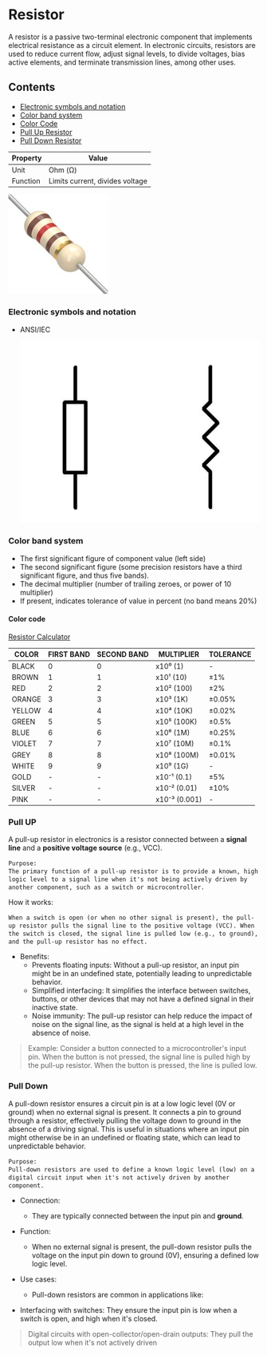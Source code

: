 # Resistor

A resistor is a passive two-terminal electronic component that implements electrical resistance as a circuit element. In electronic circuits, resistors are used to reduce current flow, adjust signal levels, to divide voltages, bias active elements, and terminate transmission lines, among other uses.

## Contents

- [Electronic symbols and notation](#electronic-symbols-and-notation)
- [Color band system](#color-band-system)
- [Color Code](#color-code)
- [Pull Up Resistor](#pull-up)
- [Pull Down Resistor](#pull-downßßß)

| Property       | Value                       |
|----------------|-----------------------------|
| Unit           | Ohm (Ω)                     |
| Function 	     | Limits current, divides voltage |


![4-band-resistor](/assets/img/resistor.jpg)

### Electronic symbols and notation

- ANSI/IEC

    ![resistor-symbol](/assets/img/resistor-symbol.png)

### Color band system

- The first significant figure of component value (left side)
- The second significant figure (some precision resistors have a third significant figure, and thus five bands).
- The decimal multiplier (number of trailing zeroes, or power of 10 multiplier)
- If present, indicates tolerance of value in percent (no band means 20%)

#### Color code

[Resistor Calculator](https://crysthofferattier.github.io/tools/resistor-calculator)

| COLOR  | FIRST BAND | SECOND BAND | MULTIPLIER           | TOLERANCE |
|--------|------------|-------------|-----------------------|-----------|
| BLACK  | 0          | 0           | x10⁰ (1)              | -         |
| BROWN  | 1          | 1           | x10¹ (10)             | ±1%       |
| RED    | 2          | 2           | x10² (100)            | ±2%       |
| ORANGE | 3          | 3           | x10³ (1K)             | ±0.05%    |
| YELLOW | 4          | 4           | x10⁴ (10K)            | ±0.02%    |
| GREEN  | 5          | 5           | x10⁵ (100K)           | ±0.5%     |
| BLUE   | 6          | 6           | x10⁶ (1M)             | ±0.25%    |
| VIOLET | 7          | 7           | x10⁷ (10M)            | ±0.1%     |
| GREY   | 8          | 8           | x10⁸ (100M)           | ±0.01%    |
| WHITE  | 9          | 9           | x10⁹ (1G)             | -         |
| GOLD   | -          | -           | x10⁻¹ (0.1)           | ±5%       |
| SILVER | -          | -           | x10⁻² (0.01)          | ±10%      |
| PINK   | -          | -           | x10⁻³ (0.001)         | -         |

### Pull UP

A pull-up resistor in electronics is a resistor connected between a **signal line** and a **positive voltage source** (e.g., VCC). 

    Purpose:
    The primary function of a pull-up resistor is to provide a known, high logic level to a signal line when it's not being actively driven by another component, such as a switch or microcontroller. 

How it works:

    When a switch is open (or when no other signal is present), the pull-up resistor pulls the signal line to the positive voltage (VCC). When the switch is closed, the signal line is pulled low (e.g., to ground), and the pull-up resistor has no effect. 

- Benefits:
    - Prevents floating inputs: Without a pull-up resistor, an input pin might be in an undefined state, potentially leading to unpredictable behavior. 
    - Simplified interfacing: It simplifies the interface between switches, buttons, or other devices that may not have a defined signal in their inactive state. 
    - Noise immunity: The pull-up resistor can help reduce the impact of noise on the signal line, as the signal is held at a high level in the absence of noise. 

> Example: Consider a button connected to a microcontroller's input pin. When the button is not pressed, the signal line is pulled high by the pull-up resistor. When the button is pressed, the line is pulled low. 

### Pull Down

A pull-down resistor ensures a circuit pin is at a low logic level (0V or ground) when no external signal is present. It connects a pin to ground through a resistor, effectively pulling the voltage down to ground in the absence of a driving signal. This is useful in situations where an input pin might otherwise be in an undefined or floating state, which can lead to unpredictable behavior. 

    Purpose:
    Pull-down resistors are used to define a known logic level (low) on a digital circuit input when it's not actively driven by another component. 

- Connection:
    - They are typically connected between the input pin and **ground**.

- Function:
    - When no external signal is present, the pull-down resistor pulls the voltage on the input pin down to ground (0V), ensuring a defined low logic level. 

- Use cases:
    - Pull-down resistors are common in applications like:

- Interfacing with switches: They ensure the input pin is low when a switch is open, and high when it's closed. 

> Digital circuits with open-collector/open-drain outputs: They pull the output low when it's not actively driven